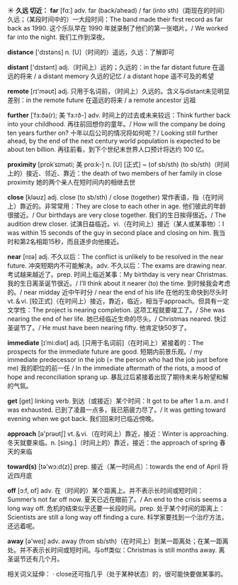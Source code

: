 ☀ <span class="category">**久远 切近：**</span>
<span class="vocabulary">**far**</span> [fɑː] 
<span class="definition">adv. far (back/ahead) / far (into sth)（距现在的时间）久远；（某段时间中的）一大段时间：</span>The band made their first record as far back as 1990. 这个乐队早在 1990 年就录制了他们的第一张唱片。/ We worked far into the night. 我们工作到深夜。

<span class="vocabulary">**distance**</span> ['dɪstəns] 
<span class="definition">n. [U]（时间的）遥远，久远：</span>了解即可

<span class="vocabulary">**distant**</span> ['dɪstənt] 
<span class="definition">adj.（时间上）远的；久远的：</span>in the far distant future 在遥远的将来 / a distant memory 久远的记忆 / a distant hope 遥不可及的希望

<span class="vocabulary">**remote**</span> [rɪ'məʊt] 
<span class="definition">adj. 只用于名词前，（时间上）久远的。含义与distant未见明显差别：</span>in the remote future 在遥远的将来 / a remote ancestor 远祖
           
<span class="vocabulary">**further**</span> [ˈfɜ:ðə(r); 美 ˈfɜ:rð-]
<span class="definition">adv. 时间上的过去或未来较远：</span>Think further back into your childhood. 再往前回想你的童年。/ How will the company be doing ten years further on? 十年以后公司的情况将如何呢？/ Looking still further ahead, by the end of the next century world population is expected to be about ten billion. 再往前看，到下个世纪末世界人口预计将达约 100 亿。

<span class="vocabulary">**proximity**</span> [prɒkˈsɪməti; 美 prɑ:k-]
<span class="definition">n. [U] [正式] ~ (of sb/sth) (to sb/sth)（时间上的）接近、邻近、靠近：</span>the death of two members of her family in close proximity 她的两个亲人在短时间内的相继去世

<span class="vocabulary">**close**</span> [kləʊz] 
<span class="definition">adj. close (to sb/sth) / close (together) 常作表语，指（在时间上）靠近的。非常常用：</span>They are close to each other in age. 他们彼此的年龄很接近。/ Our birthdays are very close together. 我们的生日挨得很近。/ The audition drew closer. 试演日益临近。<span class="definition">vi.（在时间上）接近（某人或某事物）：</span>I was within 15 seconds of the guy in second place and closing on him. 我当时和第2名相距15秒，而且逐步向他接近。

<span class="vocabulary">**near**</span> [nɪə] 
<span class="definition">adj. 不久以后：</span>The conflict is unlikely to be resolved in the near future. 冲突短期内不可能解决。<span class="definition">adv. 不久以后：</span>The exams are drawing near. 考试越来越近了。<span class="definition">prep. 时间上临近某事：</span>My birthday is very near Christmas. 我的生日离圣诞节很近。/ I’ll think about it nearer (to) the time. 到时候我会考虑的。/ near midday 近中午时分 / near the end of his life 在他的生命快到尽头时 <span class="definition">vt.＆vi. [较正式]（在时间上）接近，靠近，临近，相当于approach。但具有一定文学性：</span>The project is nearing completion. 这项工程就要竣工了。/ She was nearing the end of her life. 她已经临近生命的尽头。/ Christmas neared. 快过圣诞节了。/ He must have been nearing fifty. 他肯定快50岁了。
           
<span class="vocabulary">**immediate**</span> [ɪˈmi:diət]
<span class="definition">adj. [只用于名词前]（在时间上）紧接着的：</span>The prospects for the immediate future are good. 短期内前景乐观。/ my immediate predecessor in the job (= the person who had the job just before me) 我的职位的前一任 / In the immediate aftermath of the riots, a mood of hope and reconciliation sprang up. 暴乱过后紧接着出现了期待未来与盼望和解的气氛。

<span class="vocabulary">**get**</span> [ɡet] 
<span class="definition">linking verb. 到达（或接近）某个时间：</span>It got to be after 1 a.m. and I was exhausted. 已到了凌晨一点多，我已筋疲力尽了。/ It was getting toward evening when we got back. 我们回来时已临近傍晚。

<span class="vocabulary">**approach**</span> [ə'prəʊtʃ] 
<span class="definition">vt.＆vi.（在时间上）靠近，接近：</span>Winter is approaching. 冬天就要来临。<span class="definition">n. [sing.]（时间上的）靠近，接近：</span>the approach of spring 春天的来临

<span class="vocabulary">**toward(s)**</span> [tə'wɔ:d(z)] 
<span class="definition">prep. 接近（某一时间点）：</span>towards the end of April 将近四月底

<span class="vocabulary">**off**</span> [ɔ:f, ɒf] 
<span class="definition">adv. 在（时间的）某个距离上。并不表示长时间或短时间：</span>Summer’s not far off now. 夏天已近在眼前了。/ An end to the crisis seems a long way off. 危机的结束似乎还要一长段时间。<span class="definition">prep. 处于某个时间的距离上：</span>Scientists are still a long way off finding a cure. 科学家要找到一个治疗方法，还远着呢。

<span class="vocabulary">**away**</span> [ə'weɪ] 
<span class="definition">adv. away (from sb/sth)（在时间上）到某一距离处；在某一距离处。并不表示长时间或短时间。与off类似：</span>Christmas is still months away. 离圣诞节还有几个月。 

相关词义延伸：
· close还可指几乎（处于某种状态）的，很可能快要做某事的。
